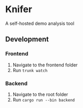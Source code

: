 # Knifer
A self-hosted demo analysis tool

## Development
### Frontend
1. Navigate to the frontend folder
2. Run `trunk watch`

### Backend
1. Navigate to the root folder
2. Run `cargo run --bin backend`
